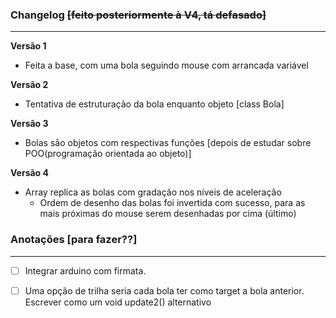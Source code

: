 ### Changelog ~~[feito posteriormente à V4, tá defasado]~~
---
**Versão 1**
* Feita a base, com uma bola seguindo mouse com arrancada variável

**Versão 2**
* Tentativa de estruturação da bola enquanto objeto [class Bola]

**Versão 3**
* Bolas são objetos com respectivas funções [depois de estudar sobre POO(programação orientada ao objeto)]

**Versão 4**
* Array replica as bolas com gradação nos níveis de aceleração
  * Ordem de desenho das bolas foi invertida com sucesso, para as mais próximas do mouse serem desenhadas por cima (último)


### Anotações [para fazer??]
---

- [ ] Integrar arduino com firmata.

- [ ] Uma opção de trilha seria cada bola ter como target a bola anterior. Escrever como um void update2() alternativo